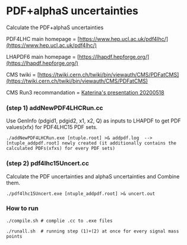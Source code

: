 # PDF+alphaS uncertainties
Calculate the PDF+alphaS uncertainties

PDF4LHC main homepage = [https://www.hep.ucl.ac.uk/pdf4lhc/](https://www.hep.ucl.ac.uk/pdf4lhc/)

LHAPDF6 main homepage = [https://lhapdf.hepforge.org/](https://lhapdf.hepforge.org/)

CMS twiki = [https://twiki.cern.ch/twiki/bin/viewauth/CMS/PDFatCMS](https://twiki.cern.ch/twiki/bin/viewauth/CMS/PDFatCMS)

CMS Run3 recommandation = [Katerina's presentation 20200518](https://indico.cern.ch/event/916118/contributions/3866961/attachments/2039823/3415889/GEN_18_May_20.pdf)

### (step 1) addNewPDF4LHCRun.cc

Use GenInfo (pdgid1, pdgid2, x1, x2, Q) as inputs to LHAPDF to get PDF values(xfx) for PDF4LHC15 PDF sets.


`./addNewPDF4LHCRun.exe [ntuple.root] >& addpdf.log  --> [ntuple_addpdf.root] newly created (it additionally contains the calculated PDFs(xfxs) for every PDF sets)`

### (step 2) pdf4lhc15Uncert.cc 

Calculate the PDF uncertainties and alphaS uncertainties and Combine them.


`./pdf4lhc15Uncert.exe [ntuple_addpdf.root] >& uncert.out`

### How to run 

`./compile.sh # complie .cc to .exe files`

`./runall.sh  # running step (1)+(2) at once for every signal mass points`



